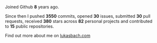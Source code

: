 Joined Github **8** years ago.

Since then I pushed **3550** commits, opened **30** issues, submitted **30** pull requests, received **380** stars across **82** personal projects and contributed to **15** public repositories.

Find out more about me on [lukasbach.com](https://lukasbach.com)
